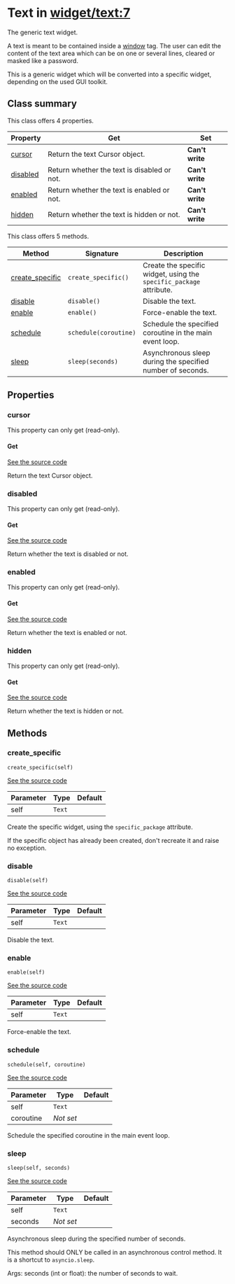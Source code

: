 # Text in [widget/text:7](../raw/widget/text.html#L7)

The generic text widget.

A text is meant to be contained inside a
[window](../layout/tag/window.md) tag.  The user can edit the content
of the text area which can be on one or several lines, cleared or
masked like a password.

This is a generic widget which will be converted into a specific widget,
depending on the used GUI toolkit.

## Class summary

This class offers 4 properties.

| Property | Get | Set |
| -------- | --- | --- |
| [cursor](#cursor) | Return the text Cursor object. | **Can't write** |
| [disabled](#disabled) | Return whether the text is disabled or not. | **Can't write** |
| [enabled](#enabled) | Return whether the text is enabled or not. | **Can't write** |
| [hidden](#hidden) | Return whether the text is hidden or not. | **Can't write** |

This class offers 5 methods.

| Method | Signature | Description |
| ------ | --------- | ----------- |
| [create_specific](#create_specific) | `create_specific()` | Create the specific widget, using the `specific_package` attribute. |
| [disable](#disable) | `disable()` | Disable the text. |
| [enable](#enable) | `enable()` | Force-enable the text. |
| [schedule](#schedule) | `schedule(coroutine)` | Schedule the specified coroutine in the main event loop. |
| [sleep](#sleep) | `sleep(seconds)` | Asynchronous sleep during the specified number of seconds. |

## Properties

### cursor

This property can only get (read-only).

#### Get

[See the source code](../raw/widget/text.html#L79)

Return the text Cursor object.

### disabled

This property can only get (read-only).

#### Get

[See the source code](../raw/widget/text.html#L74)

Return whether the text is disabled or not.

### enabled

This property can only get (read-only).

#### Get

[See the source code](../raw/widget/text.html#L69)

Return whether the text is enabled or not.

### hidden

This property can only get (read-only).

#### Get

[See the source code](../raw/widget/text.html#L84)

Return whether the text is hidden or not.

## Methods

### create_specific

`create_specific(self)`

[See the source code](../raw/widget/text.html#L30)

| Parameter | Type | Default |
| --------- | ---- | ------- |
| self | `Text` |  |

Create the specific widget, using the `specific_package` attribute.

If the specific object has already been created, don't recreate it and
raise no exception.

### disable

`disable(self)`

[See the source code](../raw/widget/text.html#L93)

| Parameter | Type | Default |
| --------- | ---- | ------- |
| self | `Text` |  |

Disable the text.

### enable

`enable(self)`

[See the source code](../raw/widget/text.html#L89)

| Parameter | Type | Default |
| --------- | ---- | ------- |
| self | `Text` |  |

Force-enable the text.

### schedule

`schedule(self, coroutine)`

[See the source code](../raw/widget/text.html#L75)

| Parameter | Type | Default |
| --------- | ---- | ------- |
| self | `Text` |  |
| coroutine | *Not set* |  |

Schedule the specified coroutine in the main event loop.

### sleep

`sleep(self, seconds)`

[See the source code](../raw/widget/text.html#L79)

| Parameter | Type | Default |
| --------- | ---- | ------- |
| self | `Text` |  |
| seconds | *Not set* |  |

Asynchronous sleep during the specified number of seconds.

This method should ONLY be called in an asynchronous control method.
It is a shortcut to `asyncio.sleep`.

Args:
    seconds (int or float): the number of seconds to wait.